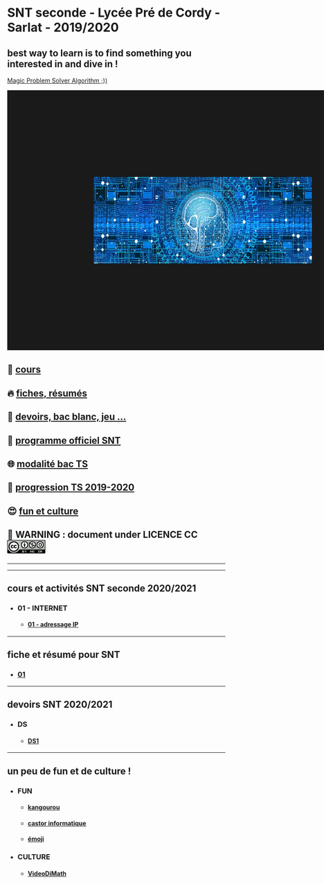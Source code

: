 # SNT seconde - Lycée Pré de Cordy - Sarlat - 2019/2020

best way to learn is to find something you interested in and dive in !
-------------------------------------------------------------------------------------------------------
[Magic Problem Solver Algorithm ;))](https://proftomcrick.com/2011/04/26/feynman-problem-solving-algorithm/)

<a href="https://youtu.be/hB6bfw622fo" target="_blank"><img src="https://github.com/Math13Net/TS/blob/master/math_ts.jpg" alt="Math TS" width="600" height="200" border="200" /></a>

## 🌈 [cours](#cours)

## 🔥 [fiches, résumés](#resume)

## 🚀 [devoirs,  bac blanc, jeu ...](#devoir)

## 👋 [programme officiel SNT](https://cache.media.education.gouv.fr/file/SP1-MEN-22-1-2019/08/5/spe641_annexe_1063085.pdf)

## 🌐 [modalité bac TS](https://eduscol.education.fr/pid23233-cid58536/serie-s-a-partir-de-2013.html)

## 📜 [progression TS 2019-2020](https://github.com/Math13Net/TS/blob/master/Progression%20TS%202019%20-%202020.pdf)

## 😍 [fun et culture](#fun)

## 🔐 WARNING : document under LICENCE CC ![Licence CC](https://github.com/Math13Net/NSI-premiere/blob/master/licence%20CC.png)

------------------------------------------------------------------------------------------------
------------------------------------------------------------------------------------------------
## <a name="cours"></a> cours et activités SNT seconde 2020/2021
* ### 01 - INTERNET
  * #### [01 - adressage IP](https://github.com/Math13Net/SNT/blob/master/RA19_Lycee_G_SNT_2nd_internetreseauxsociaux_1156202.pdf)


---------------------------------------------------------------------------------------------------------------------------
## <a name="resume"></a> fiche et résumé pour SNT
* ### [01](https://www.lyceedadultes.fr/sitepedagogique/documents/math/mathTermS/01_rappels_suites_algorithme/resume_suites.pdf)



---------------------------------------------------------------------------------------------------------------------------
## <a name="devoir"></a> devoirs SNT 2020/2021
* ### DS
  * #### [DS1](https://github.com/Math13Net/TS1/blob/master/2019_TS_DS_1.pdf)



---------------------------------------------------------------------------------------------------------------------------
## <a name="fun"></a> un peu de fun et de culture !
* ### FUN
  * #### [kangourou](http://www.mathkang.org/default.html)
  * #### [castor informatique](http://castor-informatique.fr/)
  * #### [émoji](https://gist.github.com/rxaviers/7360908)
* ### CULTURE
  * #### [VideoDiMath](http://video.math.cnrs.fr/)
